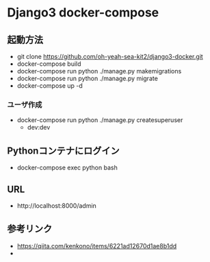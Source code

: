 # Django3 docker-compose

## 起動方法
- git clone https://github.com/oh-yeah-sea-kit2/django3-docker.git
- docker-compose build
- docker-compose run python ./manage.py makemigrations
- docker-compose run python ./manage.py migrate
- docker-compose up -d

### ユーザ作成
- docker-compose run python ./manage.py createsuperuser
  - dev:dev

## Pythonコンテナにログイン
- docker-compose exec python bash

## URL
- http://localhost:8000/admin

## 参考リンク
- https://qiita.com/kenkono/items/6221ad12670d1ae8b1dd
- 

